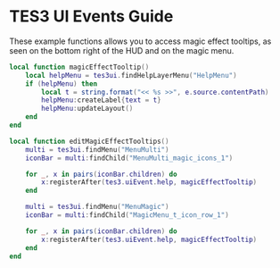
# TES3 UI Events Guide

These example functions allows you to access magic effect tooltips, as seen on the bottom right of the HUD and on the magic menu.

```lua linenums="1"
local function magicEffectTooltip()
    local helpMenu = tes3ui.findHelpLayerMenu("HelpMenu")
    if (helpMenu) then
        local t = string.format("<< %s >>", e.source.contentPath)
        helpMenu:createLabel{text = t}
        helpMenu:updateLayout()
    end
end

local function editMagicEffectTooltips()
    multi = tes3ui.findMenu("MenuMulti")
    iconBar = multi:findChild("MenuMulti_magic_icons_1")

    for _, x in pairs(iconBar.children) do
        x:registerAfter(tes3.uiEvent.help, magicEffectTooltip)
    end

    multi = tes3ui.findMenu("MenuMagic")
    iconBar = multi:findChild("MagicMenu_t_icon_row_1")

    for _, x in pairs(iconBar.children) do
        x:registerAfter(tes3.uiEvent.help, magicEffectTooltip)
    end
end
```